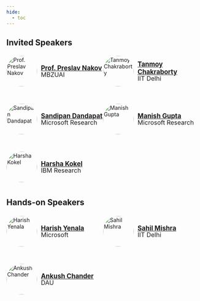 ```yaml
---
hide:
  - toc
---
```


## Invited Speakers
<div class="people-row">
    <div class="person">
        <img src="/../images/speakers/preslav_nakov.jpg" alt="Prof. Preslav Nakov" style="width:80px; height:80px; border-radius:50%;">
        <div class="info">
            <p style="color: #3366cc; font-weight: bold; font-size: larger; margin-bottom: 2px;"><a href="https://mbzuai.ac.ae/study/faculty/preslav-nakov" target="_blank">Prof. Preslav Nakov</a></p>
            <p style="font-size: medium; margin-top: -5px;">MBZUAI</p>
        </div>
    </div>


<div class="person">
        <img src="/../images/speakers/tanmay_chakraborty.jpg" alt="Tanmoy Chakraborty" style="width:80px; height:80px; border-radius:50%;">
        <div class="info">
            <p style="color: #3366cc; font-weight: bold; font-size: larger; margin-bottom: 2px;"><a href="https://www.tanmoychak.com" target="_blank">Tanmoy Chakraborty</a></p>
            <p style="font-size: medium; margin-top: -5px;">IIT Delhi</p>
        </div>
    </div>
</div>

<div class="people-row">
    <div class="person">
        <img src="/../images/speakers/sandipan_dandapat.jpg" alt="Sandipan Dandapat" style="width:80px; height:80px; border-radius:50%;">
        <div class="info">
            <p style="color: #3366cc; font-weight: bold; font-size: larger; margin-bottom: 2px;"><a href="https://www.linkedin.com/in/sandipan-dandapat-90735130" target="_blank">Sandipan Dandapat</a></p>
            <p style="font-size: medium; margin-top: -5px;">Microsoft Research</p>
    </div>
</div>

<div class="person">
        <img src="/../images/speakers/manish_gupta.jpg" alt="Manish Gupta" style="width:80px; height:80px; border-radius:50%;">
        <div class="info">
            <p style="color: #3366cc; font-weight: bold; font-size: larger; margin-bottom: 2px;"><a href="https://www.linkedin.com/in/manishsgupta" target="_blank">Manish Gupta</a></p>
            <p style="font-size: medium; margin-top: -5px;">Microsoft Research</p>
        </div>
    </div>
</div>

<div class="people-row">
    <div class="person">
        <img src="/../images/speakers/harsha_kokel.jpg" alt="Harsha Kokel" style="width:80px; height:80px; border-radius:50%;">
        <div class="info">
            <p style="color: #3366cc; font-weight: bold; font-size: larger; margin-bottom: 2px;"><a href="https://www.linkedin.com/in/harshakokel" target="_blank">Harsha Kokel</a></p>
            <p style="font-size: medium; margin-top: -5px;">IBM Research</p>
        </div>
    </div>

</div>



## Hands-on Speakers

<div class="people-row">
<div class="person">
        <img src="/../images/speakers/harish_yenala.jpg" alt="Harish Yenala" style="width:80px; height:80px; border-radius:50%;">
        <div class="info">
            <p style="color: #3366cc; font-weight: bold; font-size: larger; margin-bottom: 2px;"><a href="https://www.linkedin.com/in/harish-yenala" target="_blank">Harish Yenala</a></p>
            <p style="font-size: medium; margin-top: -5px;">Microsoft</p>
        </div>
    </div>    
    <div class="person">
        <img src="/../images/speakers/sahil_mishra.jpg" alt="Sahil Mishra" style="width:80px; height:80px; border-radius:50%;">
        <div class="info">
            <p style="color: #3366cc; font-weight: bold; font-size: larger; margin-bottom: 2px;"><a href="https://www.linkedin.com/in/sahilmishra0012" target="_blank">Sahil Mishra</a></p>
            <p style="font-size: medium; margin-top: -5px;">IIT Delhi</p>
        </div>
    </div>
    
</div>

<div class="people-row">
    <div class="person">
        <img src="/../images/speakers/ankush_chander.jpg" alt="Ankush Chander" style="width:80px; height:80px; border-radius:50%;">
        <div class="info">
            <p style="color: #3366cc; font-weight: bold; font-size: larger; margin-bottom: 2px;"><a href="https://www.linkedin.com/in/ankush-chander" target="_blank">Ankush Chander</a></p>
            <p style="font-size: medium; margin-top: -5px;">DAU</p>
        </div>
</div>
</div>

<style>
    .people-row {
        display: flex;
        justify-content: flex-start;
        margin-bottom: 35px;
    }

    .person {
        display: flex;
        align-items: center;
        width: 500px; 

    }

    .info {
        margin-left: 10px;
        text-align: left;
        height: 90px; /* Set a fixed height */
        display: flex;
        flex-direction: column;
        justify-content: center; /* Center the text vertically */
    }

    .image {
        display: block;
        max-width: 100%;
        height: auto;
        margin: 0 auto; /* Centers the image horizontally */
    }

</style>